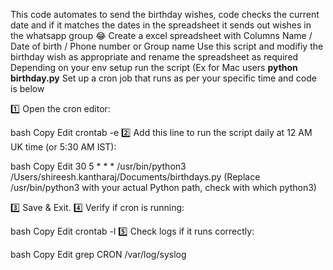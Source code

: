 This code automates to send the birthday wishes, code checks the current date and if it matches the dates in the spreadsheet it sends out wishes in the whatsapp group 😂
Create a excel spreadsheet with Columns Name / Date of birth / Phone number or Group name
Use this script and modifiy the birthday wish as appropriate and rename the spreadsheet as required
Depending on your env setup run the script (Ex for Mac users **python birthday.py**
Set up a cron job that runs as per your specific time and code is below

1️⃣ Open the cron editor:

bash
Copy
Edit
crontab -e
2️⃣ Add this line to run the script daily at 12 AM UK time (or 5:30 AM IST):

bash
Copy
Edit
30 5 * * * /usr/bin/python3 /Users/shireesh.kantharaj/Documents/birthdays.py
(Replace /usr/bin/python3 with your actual Python path, check with which python3)

3️⃣ Save & Exit.
4️⃣ Verify if cron is running:

bash
Copy
Edit
crontab -l
5️⃣ Check logs if it runs correctly:

bash
Copy
Edit
grep CRON /var/log/syslog
